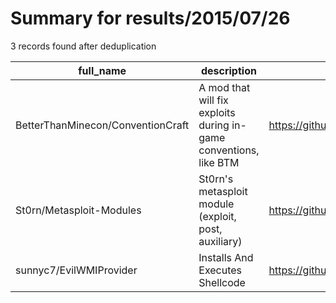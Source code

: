 
# Summary for results/2015/07/26
    
3 records found after deduplication

| full_name | description | html_url | matched_list | matched_count | pushed_at | size | stargazers_count | language | forks_count |
|-----------------------------------|-------------------------------------------------------------------|------------------------------------------------------|----------------|-----------------|---------------------------|--------|--------------------|------------|---------------|
| BetterThanMinecon/ConventionCraft | A mod that will fix exploits during in-game conventions, like BTM | https://github.com/BetterThanMinecon/ConventionCraft | ['exploit'] | 1 | 2015-07-26 16:41:50+00:00 | 224 | 1 | Java | 0 |
| St0rn/Metasploit-Modules | St0rn's metasploit module (exploit, post, auxiliary) | https://github.com/St0rn/Metasploit-Modules | ['exploit'] | 1 | 2015-07-26 19:58:24+00:00 | 124 | 4 | Ruby | 1 |
| sunnyc7/EvilWMIProvider | Installs And Executes Shellcode | https://github.com/sunnyc7/EvilWMIProvider | ['shellcode'] | 1 | 2015-07-26 03:58:11+00:00 | 168 | 13 | C# | 40 |
